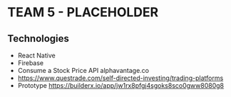 # TEAM 5 - PLACEHOLDER

## Technologies

- React Native
- Firebase
- Consume a Stock Price API alphavantage.co
- https://www.questrade.com/self-directed-investing/trading-platforms
- Prototype https://builderx.io/app/jw1rx8pfgj4sgoks8sco0gww8080g8
